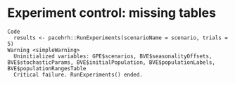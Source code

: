 # Experiment control: missing tables

    Code
      results <- pacehrh::RunExperiments(scenarioName = scenario, trials = 5)
    Warning <simpleWarning>
      Uninitialized variables: GPE$scenarios, BVE$seasonalityOffsets, BVE$stochasticParams, BVE$initialPopulation, BVE$populationLabels, BVE$populationRangesTable
      Critical failure. RunExperiments() ended.


